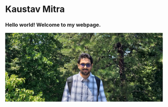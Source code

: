 # Kaustav Mitra
### Hello world! Welcome to my webpage.

![alt text](images/headshot.jpg "My photo")
